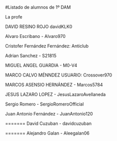 #Listado de alumnos de 1º DAM

La profe


DAVID RESINO ROJO davidKLK0

Alvaro Escribano - Alvaro970

Cristofer Fernández Fernández: Anticlub

Adrian Sanchez - S21815

MIGUEL ANGEL GUARDIA - M0-V4

MARCO CALVO MÉNNDEZ USUARIO: Crossover970

MARCOS ASENSIO HERNÁNDEZ - Marcos5784

JESUS LAZARO LOPEZ - JesusLazaroAvellaneda

Sergio Romero - SergioRomeroOfficial

Juan Antonio Fernández - JuanAntonio120

=======
David Cuzuban - davidcuzuban

=======
Alejandro Galan - Aleegalan06
